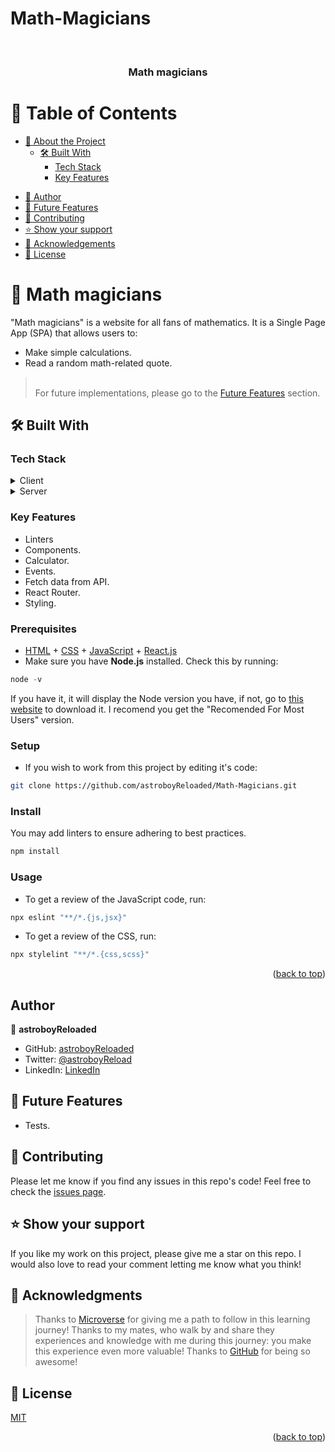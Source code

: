 # Math-Magicians

<a name="readme-top"></a>

<div align="center">
  <br/>
  <h3><b>Math magicians</b></h3>
</div>

<!-- TABLE OF CONTENTS -->

# 📗 Table of Contents

- [📖 About the Project](#about-project)
  - [🛠 Built With](#built-with)
    - [Tech Stack](#tech-stack)
    - [Key Features](#key-features)
<!--   - [🚀 Live Demo](#live-demo) -->
- [👥 Author](#authors)
- [🔭 Future Features](#future-features)
- [🤝 Contributing](#contributing)
- [⭐️ Show your support](#support)
- [🙏 Acknowledgements](#acknowledgements)
- [📝 License](#license)

<!-- PROJECT DESCRIPTION -->

# 📖 Math magicians <a name="about-project"></a>

"Math magicians" is a website for all fans of mathematics. It is a Single Page App (SPA) that allows users to:
- Make simple calculations.
- Read a random math-related quote.

> <br> For future implementations, please go to the [Future Features](#future-features) section. <!--[Click here to see the Live Demo](https://astroboyreloaded.github.io/).-->

## 🛠 Built With <a name="built-with"></a>

### Tech Stack <a name="tech-stack"></a>

<details>
  <summary>Client</summary>
  <ul>
    <li><a href="https://https://html5.org//">HTML 5</a></li>
    <li><a href="https://www.w3.org/Style/CSS/Overview.en.html">CSS 3</a></li>
    <li><a href="https://react.dev/">React.js</a></li>
  </ul>
</details>
<details>
  <summary>Server</summary>
  <ul>
    <li><a href="https://pages.github.com/">GitHub Pages</a></li>
  </ul>
</details>

<!-- Features -->

### Key Features <a name="key-features"></a>

- Linters
- Components.
- Calculator.
- Events.
- Fetch data from API.
- React Router.
- Styling.

<!-- LIVE DEMO -->

<!-- ## 🚀 Live Demo <a name="live-demo"></a>

- [Live Demo](https://math-magicians-ib6t.onrender.com/) -->

### Prerequisites

- [HTML](https://www.w3.org/html/) + [CSS](https://www.w3.org/Style/CSS/Overview.en.html) + [JavaScript](https://www.javascript.com/) + [React.js](https://react.dev/)
- Make sure you have **Node.js** installed. Check this by running:
```hs
node -v
```
If you have it, it will display the Node version you have, if not, go to [this website](https://nodejs.org/en) to download it. I recomend you get the "Recomended For Most Users" version.
### Setup

- If you wish to work from this project by editing it's code:

```sh
git clone https://github.com/astroboyReloaded/Math-Magicians.git
```

### Install

You may add linters to ensure adhering to best practices.

```sh
npm install
```

### Usage
- To get  a review of the JavaScript code, run:
```hs
npx eslint "**/*.{js,jsx}"
```

- To get a review of the CSS, run:
```hs
npx stylelint "**/*.{css,scss}"
```
<p align="right">(<a href="#readme-top">back to top</a>)</p>
<!-- AUTHORS -->

## Author <a name="authors"></a>

👤 **astroboyReloaded**

- GitHub: [astroboyReloaded](https://github.com/astroboyReloaded)
- Twitter: [@astroboyReload](https://twitter.com/astroboyReload)
- LinkedIn: [LinkedIn](https://www.linkedin.com/in/astroboyreloaded/)

<!-- FUTURE FEATURES -->

## 🔭 Future Features <a name="future-features"></a>

- Tests.

<!-- CONTRIBUTING -->

## 🤝 Contributing <a name="contributing"></a>

Please let me know if you find any issues in this repo's code!
Feel free to check the [issues page](../../issues/).

<!-- SUPPORT -->

## ⭐️ Show your support <a name="support"></a>

If you like my work on this project, please give me a star on this repo. I would also love to read your comment letting me know what you think!

<!-- ACKNOWLEDGEMENTS -->

## 🙏 Acknowledgments <a name="acknowledgements"></a>

> Thanks to [Microverse](https://www.microverse.org/) for giving me a path to follow in this learning journey!
> Thanks to my mates, who walk by and share they experiences and knowledge with me during this journey: you make this experience even more valuable!
> Thanks to [GitHub](https://github.com/) for being so awesome!

<!-- LICENSE -->

## 📝 License <a name="license"></a>

[MIT](https://mit-license.org/)

<p align="right">(<a href="#readme-top">back to top</a>)</p>
